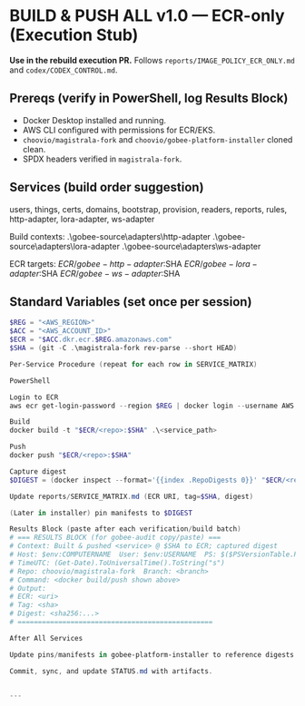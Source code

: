# BUILD & PUSH ALL v1.0 — ECR-only (Execution Stub)

**Use in the rebuild execution PR.** Follows `reports/IMAGE_POLICY_ECR_ONLY.md` and `codex/CODEX_CONTROL.md`.

## Prereqs (verify in PowerShell, log Results Block)
- Docker Desktop installed and running.
- AWS CLI configured with permissions for ECR/EKS.
- `choovio/magistrala-fork` and `choovio/gobee-platform-installer` cloned clean.
- SPDX headers verified in `magistrala-fork`.

## Services (build order suggestion)
users, things, certs, domains, bootstrap, provision, readers, reports, rules, http-adapter, lora-adapter, ws-adapter

Build contexts:
.\gobee-source\adapters\http-adapter
.\gobee-source\adapters\lora-adapter
.\gobee-source\adapters\ws-adapter

ECR targets:
$ECR/gobee-http-adapter:$SHA
$ECR/gobee-lora-adapter:$SHA
$ECR/gobee-ws-adapter:$SHA

## Standard Variables (set once per session)
```powershell
$REG = "<AWS_REGION>"
$ACC = "<AWS_ACCOUNT_ID>"
$ECR = "$ACC.dkr.ecr.$REG.amazonaws.com"
$SHA = (git -C .\magistrala-fork rev-parse --short HEAD)

Per-Service Procedure (repeat for each row in SERVICE_MATRIX)

PowerShell

Login to ECR
aws ecr get-login-password --region $REG | docker login --username AWS --password-stdin $ECR

Build
docker build -t "$ECR/<repo>:$SHA" .\<service_path>

Push
docker push "$ECR/<repo>:$SHA"

Capture digest
$DIGEST = (docker inspect --format='{{index .RepoDigests 0}}' "$ECR/<repo>:$SHA")

Update reports/SERVICE_MATRIX.md (ECR URI, tag=$SHA, digest)

(Later in installer) pin manifests to $DIGEST

Results Block (paste after each verification/build batch)
# === RESULTS BLOCK (for gobee-audit copy/paste) ===
# Context: Built & pushed <service> @ $SHA to ECR; captured digest
# Host: $env:COMPUTERNAME  User: $env:USERNAME  PS: $($PSVersionTable.PSVersion)
# TimeUTC: (Get-Date).ToUniversalTime().ToString("s")
# Repo: choovio/magistrala-fork  Branch: <branch>
# Command: <docker build/push shown above>
# Output:
# ECR: <uri>
# Tag: <sha>
# Digest: <sha256:...>
# ================================================

After All Services

Update pins/manifests in gobee-platform-installer to reference digests.

Commit, sync, and update STATUS.md with artifacts.


---
